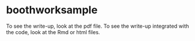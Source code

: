 # boothworksample

To see the write-up, look at the pdf file.
To see the write-up integrated with the code, look at the Rmd or html files.
